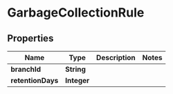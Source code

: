 

# GarbageCollectionRule


## Properties

Name | Type | Description | Notes
------------ | ------------- | ------------- | -------------
**branchId** | **String** |  | 
**retentionDays** | **Integer** |  | 



